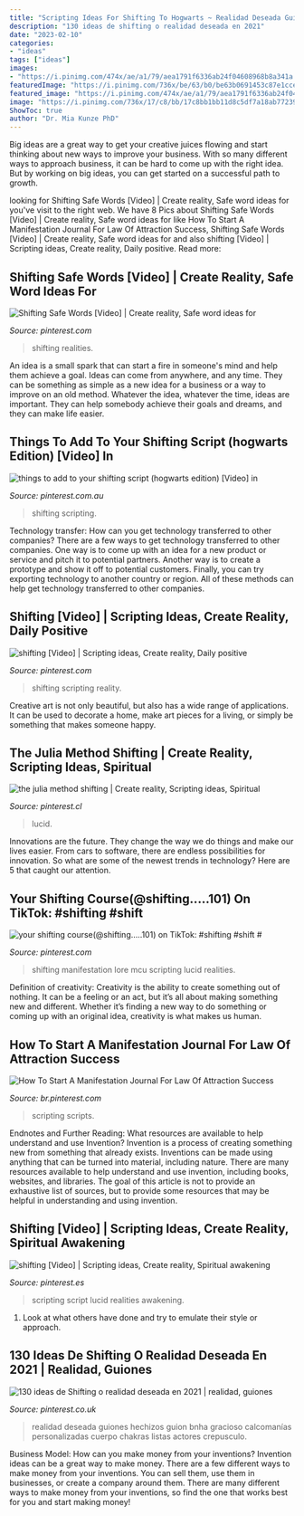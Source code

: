 ```yaml
---
title: "Scripting Ideas For Shifting To Hogwarts ~ Realidad Deseada Guiones Hechizos Guion Bnha Gracioso Calcomanías Personalizadas Cuerpo Chakras Listas Actores Crepusculo"
description: "130 ideas de shifting o realidad deseada en 2021"
date: "2023-02-10"
categories:
- "ideas"
tags: ["ideas"]
images:
- "https://i.pinimg.com/474x/ae/a1/79/aea1791f6336ab24f04608968b8a341a.jpg"
featuredImage: "https://i.pinimg.com/736x/be/63/b0/be63b0691453c87e1cce6ee721123b21.jpg"
featured_image: "https://i.pinimg.com/474x/ae/a1/79/aea1791f6336ab24f04608968b8a341a.jpg"
image: "https://i.pinimg.com/736x/17/c8/bb/17c8bb1bb11d8c5df7a18ab77239b2b7.jpg"
ShowToc: true
author: "Dr. Mia Kunze PhD"
---
```



Big ideas are a great way to get your creative juices flowing and start thinking about new ways to improve your business. With so many different ways to approach business, it can be hard to come up with the right idea. But by working on big ideas, you can get started on a successful path to growth.

	

		
looking for Shifting Safe Words [Video] | Create reality, Safe word ideas for you've visit to the right web. We have 8 Pics about Shifting Safe Words [Video] | Create reality, Safe word ideas for like How To Start A Manifestation Journal For Law Of Attraction Success, Shifting Safe Words [Video] | Create reality, Safe word ideas for and also shifting [Video] | Scripting ideas, Create reality, Daily positive. Read more:
		
    
## Shifting Safe Words [Video] | Create Reality, Safe Word Ideas For

<img loading=lazy src="https://i.pinimg.com/736x/17/c8/bb/17c8bb1bb11d8c5df7a18ab77239b2b7.jpg" onerror="this.onerror=null;this.src='https://tse1.mm.bing.net/th?id=OIP.7J9vUW5wZL59LkzhSBpxAgHaNK&amp;pid=15.1';" alt="Shifting Safe Words [Video] | Create reality, Safe word ideas for">

_Source: pinterest.com_

>shifting realities. 

	

An idea is a small spark that can start a fire in someone's mind and help them achieve a goal. Ideas can come from anywhere, and any time. They can be something as simple as a new idea for a business or a way to improve on an old method. Whatever the idea, whatever the time, ideas are important. They can help somebody achieve their goals and dreams, and they can make life easier.

    
## Things To Add To Your Shifting Script (hogwarts Edition) [Video] In

<img loading=lazy src="https://i.pinimg.com/736x/11/84/25/118425ba2bff780a1dcb154fea330a31.jpg" onerror="this.onerror=null;this.src='https://tse2.mm.bing.net/th?id=OIP.RGId1UREXR2Jc5ToF8JV9QHaNK&amp;pid=15.1';" alt="things to add to your shifting script (hogwarts edition) [Video] in">

_Source: pinterest.com.au_

>shifting scripting. 

	

Technology transfer: How can you get technology transferred to other companies?
There are a few ways to get technology transferred to other companies. One way is to come up with an idea for a new product or service and pitch it to potential partners. Another way is to create a prototype and show it off to potential customers. Finally, you can try exporting technology to another country or region. All of these methods can help get technology transferred to other companies.

    
## Shifting [Video] | Scripting Ideas, Create Reality, Daily Positive

<img loading=lazy src="https://i.pinimg.com/736x/c8/48/f9/c848f97a0e07246e0663b0aadd06b6fb.jpg" onerror="this.onerror=null;this.src='https://tse4.mm.bing.net/th?id=OIP.XUAVSHm3XnWvo_elwaqZNgHaNK&amp;pid=15.1';" alt="shifting [Video] | Scripting ideas, Create reality, Daily positive">

_Source: pinterest.com_

>shifting scripting reality. 

	

Creative art is not only beautiful, but also has a wide range of applications. It can be used to decorate a home, make art pieces for a living, or simply be something that makes someone happy.

    
## The Julia Method Shifting | Create Reality, Scripting Ideas, Spiritual

<img loading=lazy src="https://i.pinimg.com/originals/42/66/8a/42668a8440f05016f27f0eb7780892d4.jpg" onerror="this.onerror=null;this.src='https://tse2.mm.bing.net/th?id=OIP.jOoENhzCpNcbECaFo2XTpAHaIe&amp;pid=15.1';" alt="the julia method shifting | Create reality, Scripting ideas, Spiritual">

_Source: pinterest.cl_

>lucid. 

	

Innovations are the future. They change the way we do things and make our lives easier. From cars to software, there are endless possibilities for innovation. So what are some of the newest trends in technology? Here are 5 that caught our attention.

    
## Your Shifting Course(@shifting.....101) On TikTok: #shifting #shift #

<img loading=lazy src="https://i.pinimg.com/736x/be/63/b0/be63b0691453c87e1cce6ee721123b21.jpg" onerror="this.onerror=null;this.src='https://tse2.mm.bing.net/th?id=OIP.aEW_tdpfl8TWGrkJSpiGTQHaNK&amp;pid=15.1';" alt="your shifting course(@shifting.....101) on TikTok: #shifting #shift #">

_Source: pinterest.com_

>shifting manifestation lore mcu scripting lucid realities. 

	

Definition of creativity:
Creativity is the ability to create something out of nothing. It can be a feeling or an act, but it’s all about making something new and different. Whether it’s finding a new way to do something or coming up with an original idea, creativity is what makes us human.

    
## How To Start A Manifestation Journal For Law Of Attraction Success

<img loading=lazy src="https://i.pinimg.com/736x/5b/d7/da/5bd7da76df0d755305b4cbcf590cf78a.jpg" onerror="this.onerror=null;this.src='https://tse1.mm.bing.net/th?id=OIP.H88p1tNecXbHsYnkG5rRAAHaNK&amp;pid=15.1';" alt="How To Start A Manifestation Journal For Law Of Attraction Success">

_Source: br.pinterest.com_

>scripting scripts. 

	

Endnotes and Further Reading: What resources are available to help understand and use Invention?
Invention is a process of creating something new from something that already exists. Inventions can be made using anything that can be turned into material, including nature. There are many resources available to help understand and use invention, including books, websites, and libraries. The goal of this article is not to provide an exhaustive list of sources, but to provide some resources that may be helpful in understanding and using invention.

    
## Shifting [Video] | Scripting Ideas, Create Reality, Spiritual Awakening

<img loading=lazy src="https://i.pinimg.com/736x/87/68/4d/87684d4237c0ec80f28cf0c1f9be75d6.jpg" onerror="this.onerror=null;this.src='https://tse4.mm.bing.net/th?id=OIP.Nu63Ps6wzp9eK-TeckzZiQHaNK&amp;pid=15.1';" alt="shifting [Video] | Scripting ideas, Create reality, Spiritual awakening">

_Source: pinterest.es_

>scripting script lucid realities awakening. 

	

1. Look at what others have done and try to emulate their style or approach.

    
## 130 Ideas De Shifting O Realidad Deseada En 2021 | Realidad, Guiones

<img loading=lazy src="https://i.pinimg.com/474x/ae/a1/79/aea1791f6336ab24f04608968b8a341a.jpg" onerror="this.onerror=null;this.src='https://tse2.mm.bing.net/th?id=OIP.-_B7X9rKTJofn4HWhQJ2TAAAAA&amp;pid=15.1';" alt="130 ideas de Shifting o realidad deseada en 2021 | realidad, guiones">

_Source: pinterest.co.uk_

>realidad deseada guiones hechizos guion bnha gracioso calcomanías personalizadas cuerpo chakras listas actores crepusculo. 

	

Business Model: How can you make money from your inventions?
Invention ideas can be a great way to make money. There are a few different ways to make money from your inventions. You can sell them, use them in businesses, or create a company around them. There are many different ways to make money from your inventions, so find the one that works best for you and start making money!

